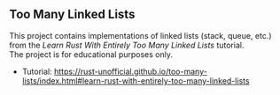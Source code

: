 ## Too Many Linked Lists

This project contains implementations of linked lists (stack, queue, etc.) from the *Learn Rust With Entirely Too Many Linked Lists* tutorial.\
The project is for educational purposes only.

- Tutorial: https://rust-unofficial.github.io/too-many-lists/index.html#learn-rust-with-entirely-too-many-linked-lists